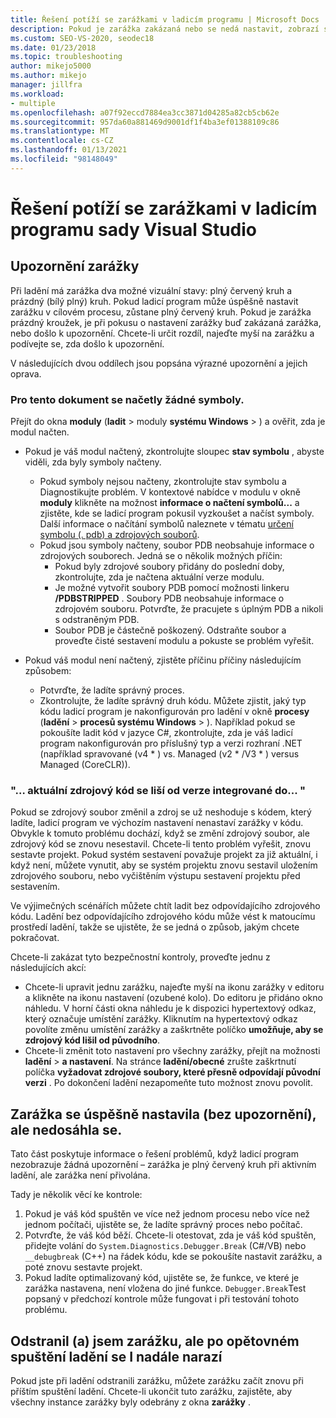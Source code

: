 ```yaml
---
title: Řešení potíží se zarážkami v ladicím programu | Microsoft Docs
description: Pokud je zarážka zakázaná nebo se nedá nastavit, zobrazí se jako prázdný kruh. Podívejte se na informace o problémech, ke kterým může dojít při nastavování zarážek.
ms.custom: SEO-VS-2020, seodec18
ms.date: 01/23/2018
ms.topic: troubleshooting
author: mikejo5000
ms.author: mikejo
manager: jillfra
ms.workload:
- multiple
ms.openlocfilehash: a07f92eccd7884ea3cc3871d04285a82cb5cb62e
ms.sourcegitcommit: 957da60a881469d9001df1f4ba3ef01388109c86
ms.translationtype: MT
ms.contentlocale: cs-CZ
ms.lasthandoff: 01/13/2021
ms.locfileid: "98148049"
---
```

# <a name="troubleshoot-breakpoints-in-the-visual-studio-debugger"></a>Řešení potíží se zarážkami v ladicím programu sady Visual Studio

## <a name="breakpoint-warnings"></a>Upozornění zarážky

Při ladění má zarážka dva možné vizuální stavy: plný červený kruh a prázdný (bílý plný) kruh. Pokud ladicí program může úspěšně nastavit zarážku v cílovém procesu, zůstane plný červený kruh. Pokud je zarážka prázdný kroužek, je při pokusu o nastavení zarážky buď zakázaná zarážka, nebo došlo k upozornění. Chcete-li určit rozdíl, najeďte myší na zarážku a podívejte se, zda došlo k upozornění.

V následujících dvou oddílech jsou popsána výrazné upozornění a jejich oprava.

### <a name="no-symbols-have-been-loaded-for-this-document"></a>Pro tento dokument se načetly žádné symboly.

Přejít do okna **moduly** (**ladit**  >  moduly **systému Windows**  >  ) a ověřit, zda je modul načten.
* Pokud je váš modul načtený, zkontrolujte sloupec **stav symbolu** , abyste viděli, zda byly symboly načteny.
  * Pokud symboly nejsou načteny, zkontrolujte stav symbolu a Diagnostikujte problém. V kontextové nabídce v modulu v okně **moduly** klikněte na možnost **informace o načtení symbolů...** a zjistěte, kde se ladicí program pokusil vyzkoušet a načíst symboly. Další informace o načítání symbolů naleznete v tématu [určení symbolu (. pdb) a zdrojových souborů](../debugger/specify-symbol-dot-pdb-and-source-files-in-the-visual-studio-debugger.md).
  * Pokud jsou symboly načteny, soubor PDB neobsahuje informace o zdrojových souborech. Jedná se o několik možných příčin:
    * Pokud byly zdrojové soubory přidány do poslední doby, zkontrolujte, zda je načtena aktuální verze modulu.
    * Je možné vytvořit soubory PDB pomocí možnosti linkeru **/PDBSTRIPPED** . Soubory PDB neobsahuje informace o zdrojovém souboru. Potvrďte, že pracujete s úplným PDB a nikoli s odstraněným PDB.
    * Soubor PDB je částečně poškozený. Odstraňte soubor a proveďte čisté sestavení modulu a pokuste se problém vyřešit.

* Pokud váš modul není načtený, zjistěte příčinu příčiny následujícím způsobem:
  * Potvrďte, že ladíte správný proces.
  * Zkontrolujte, že ladíte správný druh kódu. Můžete zjistit, jaký typ kódu ladicí program je nakonfigurován pro ladění v okně **procesy** (**ladění**  >  **procesů systému Windows**  >  ). Například pokud se pokoušíte ladit kód v jazyce C#, zkontrolujte, zda je váš ladicí program nakonfigurován pro příslušný typ a verzi rozhraní .NET (například spravované (v4 \* ) vs. Managed (v2 \* /V3 \* ) versus Managed (CoreCLR)).

### <a name="-the-current-source-code-is-different-from-the-version-built-into"></a>"… aktuální zdrojový kód se liší od verze integrované do... "

Pokud se zdrojový soubor změnil a zdroj se už neshoduje s kódem, který ladíte, ladicí program ve výchozím nastavení nenastaví zarážky v kódu. Obvykle k tomuto problému dochází, když se změní zdrojový soubor, ale zdrojový kód se znovu nesestavil. Chcete-li tento problém vyřešit, znovu sestavte projekt. Pokud systém sestavení považuje projekt za již aktuální, i když není, můžete vynutit, aby se systém projektu znovu sestavil uložením zdrojového souboru, nebo vyčištěním výstupu sestavení projektu před sestavením.

Ve výjimečných scénářích můžete chtít ladit bez odpovídajícího zdrojového kódu. Ladění bez odpovídajícího zdrojového kódu může vést k matoucímu prostředí ladění, takže se ujistěte, že se jedná o způsob, jakým chcete pokračovat.

Chcete-li zakázat tyto bezpečnostní kontroly, proveďte jednu z následujících akcí:
* Chcete-li upravit jednu zarážku, najeďte myší na ikonu zarážky v editoru a klikněte na ikonu nastavení (ozubené kolo). Do editoru je přidáno okno náhledu. V horní části okna náhledu je k dispozici hypertextový odkaz, který označuje umístění zarážky. Kliknutím na hypertextový odkaz povolíte změnu umístění zarážky a zaškrtněte políčko **umožňuje, aby se zdrojový kód lišil od původního**.
* Chcete-li změnit toto nastavení pro všechny zarážky, přejít na možnosti **ladění**  >  **a nastavení**. Na stránce **ladění/obecné** zrušte zaškrtnutí políčka **vyžadovat zdrojové soubory, které přesně odpovídají původní verzi** . Po dokončení ladění nezapomeňte tuto možnost znovu povolit.

## <a name="the-breakpoint-was-successfully-set-no-warning-but-didnt-hit"></a>Zarážka se úspěšně nastavila (bez upozornění), ale nedosáhla se.

Tato část poskytuje informace o řešení problémů, když ladicí program nezobrazuje žádná upozornění – zarážka je plný červený kruh při aktivním ladění, ale zarážka není přivolána.

Tady je několik věcí ke kontrole:
1. Pokud je váš kód spuštěn ve více než jednom procesu nebo více než jednom počítači, ujistěte se, že ladíte správný proces nebo počítač.
2. Potvrďte, že váš kód běží. Chcete-li otestovat, zda je váš kód spuštěn, přidejte volání do `System.Diagnostics.Debugger.Break` (C#/VB) nebo `__debugbreak` (C++) na řádek kódu, kde se pokoušíte nastavit zarážku, a poté znovu sestavte projekt.
3. Pokud ladíte optimalizovaný kód, ujistěte se, že funkce, ve které je zarážka nastavena, není vložena do jiné funkce. `Debugger.Break`Test popsaný v předchozí kontrole může fungovat i při testování tohoto problému.

## <a name="i-deleted-a-breakpoint-but-i-continue-to-hit-it-when-i-start-debugging-again"></a>Odstranil (a) jsem zarážku, ale po opětovném spuštění ladění se I nadále narazí

Pokud jste při ladění odstranili zarážku, můžete zarážku začít znovu při příštím spuštění ladění. Chcete-li ukončit tuto zarážku, zajistěte, aby všechny instance zarážky byly odebrány z okna **zarážky** .
